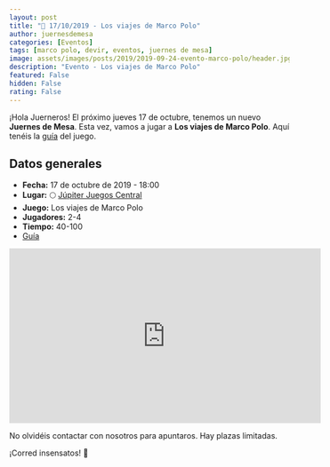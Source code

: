 ```yaml
---
layout: post
title: "📆 17/10/2019 - Los viajes de Marco Polo"
author: juernesdemesa
categories: [Eventos]
tags: [marco polo, devir, eventos, juernes de mesa]
image: assets/images/posts/2019/2019-09-24-evento-marco-polo/header.jpg
description: "Evento - Los viajes de Marco Polo"
featured: False
hidden: False
rating: False
---
```


¡Hola Juerneros! El próximo jueves 17 de octubre, tenemos un nuevo **Juernes de Mesa**. Esta vez, vamos a jugar a **Los viajes de Marco Polo**. Aquí tenéis la [guía](/guia-marco-polo) del juego.

## Datos generales

- **Fecha:** 17 de octubre de 2019 - 18:00
- **Lugar:** 🌕 [Júpiter Juegos Central](https://www.jupiterjuegos.com/tiendas/)
- **Juego:** Los viajes de Marco Polo
- **Jugadores:** 2-4
- **Tiempo:** 40-100
- [Guía](/guia-marco-polo)

<iframe width="560" height="315" src="https://www.youtube.com/embed/eGr-buKzUKI" frameborder="0" allow="accelerometer; autoplay; encrypted-media; gyroscope; picture-in-picture" allowfullscreen></iframe>

No olvidéis contactar con nosotros para apuntaros. Hay plazas limitadas.

¡Corred insensatos! 🧙
